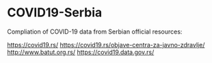 # COVID19-Serbia
Compliation of COVID-19 data from Serbian official resources:

https://covid19.rs/
https://covid19.rs/objave-centra-za-javno-zdravlje/
http://www.batut.org.rs/
https://covid19.data.gov.rs/
